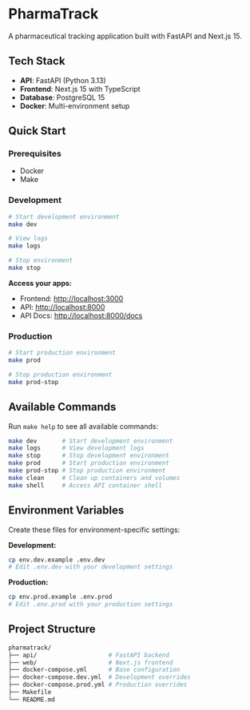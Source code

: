# PharmaTrack

A pharmaceutical tracking application built with FastAPI and Next.js 15.

## Tech Stack

- **API**: FastAPI (Python 3.13)
- **Frontend**: Next.js 15 with TypeScript
- **Database**: PostgreSQL 15
- **Docker**: Multi-environment setup

## Quick Start

### Prerequisites

- Docker
- Make

### Development

```bash
# Start development environment
make dev

# View logs
make logs

# Stop environment
make stop
```

**Access your apps:**

- Frontend: <http://localhost:3000>
- API: <http://localhost:8000>
- API Docs: <http://localhost:8000/docs>

### Production

```bash
# Start production environment
make prod

# Stop production environment
make prod-stop
```

## Available Commands

Run `make help` to see all available commands:

```bash
make dev       # Start development environment
make logs      # View development logs
make stop      # Stop development environment
make prod      # Start production environment
make prod-stop # Stop production environment
make clean     # Clean up containers and volumes
make shell     # Access API container shell
```

## Environment Variables

Create these files for environment-specific settings:

**Development:**

```bash
cp env.dev.example .env.dev
# Edit .env.dev with your development settings
```

**Production:**

```bash
cp env.prod.example .env.prod
# Edit .env.prod with your production settings
```

## Project Structure

```bash
pharmatrack/
├── api/                    # FastAPI backend
├── web/                    # Next.js frontend
├── docker-compose.yml      # Base configuration
├── docker-compose.dev.yml  # Development overrides
├── docker-compose.prod.yml # Production overrides
├── Makefile
└── README.md
```
